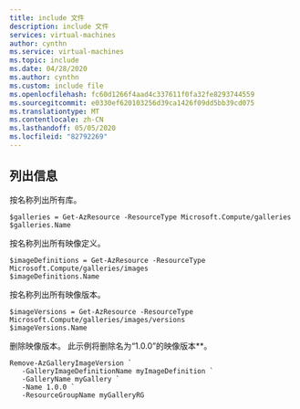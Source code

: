 ```yaml
---
title: include 文件
description: include 文件
services: virtual-machines
author: cynthn
ms.service: virtual-machines
ms.topic: include
ms.date: 04/28/2020
ms.author: cynthn
ms.custom: include file
ms.openlocfilehash: fc60d1266f4aad4c337611f0fa32fe8293744559
ms.sourcegitcommit: e0330ef620103256d39ca1426f09dd5bb39cd075
ms.translationtype: MT
ms.contentlocale: zh-CN
ms.lasthandoff: 05/05/2020
ms.locfileid: "82792269"
---
```

## <a name="list-information"></a>列出信息

按名称列出所有库。

```azurepowershell-interactive
$galleries = Get-AzResource -ResourceType Microsoft.Compute/galleries
$galleries.Name
```

按名称列出所有映像定义。

```azurepowershell-interactive
$imageDefinitions = Get-AzResource -ResourceType Microsoft.Compute/galleries/images
$imageDefinitions.Name
```

按名称列出所有映像版本。

```azurepowershell-interactive
$imageVersions = Get-AzResource -ResourceType Microsoft.Compute/galleries/images/versions
$imageVersions.Name
```

删除映像版本。 此示例将删除名为“1.0.0”的映像版本**。

```azurepowershell-interactive
Remove-AzGalleryImageVersion `
   -GalleryImageDefinitionName myImageDefinition `
   -GalleryName myGallery `
   -Name 1.0.0 `
   -ResourceGroupName myGalleryRG
```





